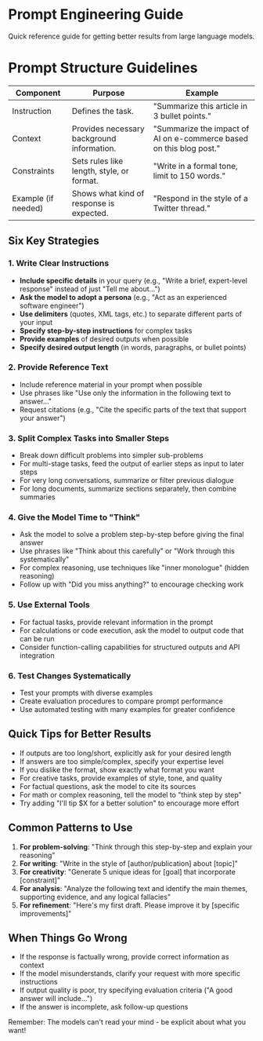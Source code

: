 # Prompt Engineering Guide

Quick reference guide for getting better results from large language models.

# Prompt Structure Guidelines

| Component | Purpose | Example |
|-----------|---------|---------|
| Instruction | Defines the task. | "Summarize this article in 3 bullet points." |
| Context | Provides necessary background information. | "Summarize the impact of AI on e-commerce based on this blog post." |
| Constraints | Sets rules like length, style, or format. | "Write in a formal tone, limit to 150 words." |
| Example (if needed) | Shows what kind of response is expected. | "Respond in the style of a Twitter thread." |

## Six Key Strategies

### 1. Write Clear Instructions

- **Include specific details** in your query (e.g., "Write a brief, expert-level response" instead of just "Tell me about...")
- **Ask the model to adopt a persona** (e.g., "Act as an experienced software engineer")
- **Use delimiters** (quotes, XML tags, etc.) to separate different parts of your input
- **Specify step-by-step instructions** for complex tasks
- **Provide examples** of desired outputs when possible
- **Specify desired output length** (in words, paragraphs, or bullet points)

### 2. Provide Reference Text

- Include reference material in your prompt when possible
- Use phrases like "Use only the information in the following text to answer..."
- Request citations (e.g., "Cite the specific parts of the text that support your answer")

### 3. Split Complex Tasks into Smaller Steps

- Break down difficult problems into simpler sub-problems
- For multi-stage tasks, feed the output of earlier steps as input to later steps
- For very long conversations, summarize or filter previous dialogue
- For long documents, summarize sections separately, then combine summaries

### 4. Give the Model Time to "Think"

- Ask the model to solve a problem step-by-step before giving the final answer
- Use phrases like "Think about this carefully" or "Work through this systematically"
- For complex reasoning, use techniques like "inner monologue" (hidden reasoning)
- Follow up with "Did you miss anything?" to encourage checking work

### 5. Use External Tools

- For factual tasks, provide relevant information in the prompt
- For calculations or code execution, ask the model to output code that can be run
- Consider function-calling capabilities for structured outputs and API integration

### 6. Test Changes Systematically

- Test your prompts with diverse examples
- Create evaluation procedures to compare prompt performance
- Use automated testing with many examples for greater confidence

## Quick Tips for Better Results

- If outputs are too long/short, explicitly ask for your desired length
- If answers are too simple/complex, specify your expertise level
- If you dislike the format, show exactly what format you want
- For creative tasks, provide examples of style, tone, and quality
- For factual questions, ask the model to cite its sources
- For math or complex reasoning, tell the model to "think step by step"
- Try adding "I'll tip $X for a better solution" to encourage more effort

## Common Patterns to Use

1. **For problem-solving**: "Think through this step-by-step and explain your reasoning"
2. **For writing**: "Write in the style of [author/publication] about [topic]"
3. **For creativity**: "Generate 5 unique ideas for [goal] that incorporate [constraint]"
4. **For analysis**: "Analyze the following text and identify the main themes, supporting evidence, and any logical fallacies"
5. **For refinement**: "Here's my first draft. Please improve it by [specific improvements]"

## When Things Go Wrong

- If the response is factually wrong, provide correct information as context
- If the model misunderstands, clarify your request with more specific instructions
- If output quality is poor, try specifying evaluation criteria ("A good answer will include...")
- If the answer is incomplete, ask follow-up questions

Remember: The models can't read your mind - be explicit about what you want!